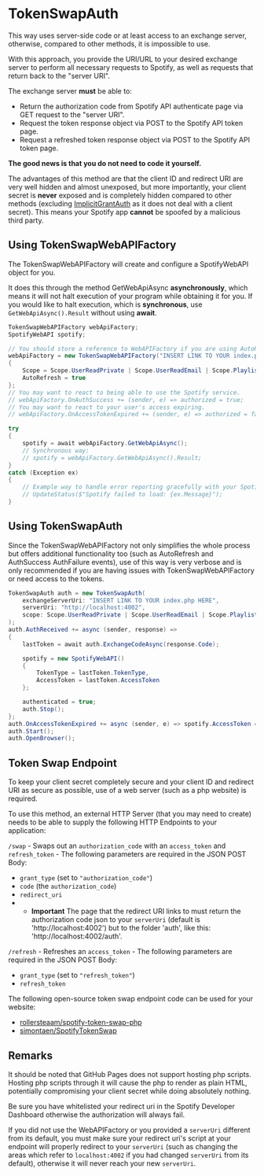 # TokenSwapAuth

This way uses server-side code or at least access to an exchange server, otherwise, compared to other
methods, it is impossible to use.

With this approach, you provide the URI/URL to your desired exchange server to perform all necessary
requests to Spotify, as well as requests that return back to the "server URI".

The exchange server **must** be able to:

* Return the authorization code from Spotify API authenticate page via GET request to the "server URI".
* Request the token response object via POST to the Spotify API token page.
* Request a refreshed token response object via POST to the Spotify API token page.

**The good news is that you do not need to code it yourself.**

The advantages of this method are that the client ID and redirect URI are very well hidden and almost unexposed, but more importantly, your client secret is **never** exposed and is completely hidden compared to other methods (excluding [ImplicitGrantAuth](/SpotifyWebAPI/auth#implicitgrantauth)
as it does not deal with a client secret). This means
your Spotify app **cannot** be spoofed by a malicious third party.

## Using TokenSwapWebAPIFactory
The TokenSwapWebAPIFactory will create and configure a SpotifyWebAPI object for you.

It does this through the method GetWebApiAsync **asynchronously**, which means it will not halt execution of your program while obtaining it for you. If you would like to halt execution, which is **synchronous**, use `GetWebApiAsync().Result` without using **await**.

```csharp
TokenSwapWebAPIFactory webApiFactory;
SpotifyWebAPI spotify;

// You should store a reference to WebAPIFactory if you are using AutoRefresh or want to manually refresh it later on. New WebAPIFactory objects cannot refresh SpotifyWebAPI object that they did not give to you.
webApiFactory = new TokenSwapWebAPIFactory("INSERT LINK TO YOUR index.php HERE")
{
    Scope = Scope.UserReadPrivate | Scope.UserReadEmail | Scope.PlaylistReadPrivate,
    AutoRefresh = true
};
// You may want to react to being able to use the Spotify service.
// webApiFactory.OnAuthSuccess += (sender, e) => authorized = true;
// You may want to react to your user's access expiring.
// webApiFactory.OnAccessTokenExpired += (sender, e) => authorized = false;

try
{
    spotify = await webApiFactory.GetWebApiAsync();
    // Synchronous way:
    // spotify = webApiFactory.GetWebApiAsync().Result;
}
catch (Exception ex)
{
    // Example way to handle error reporting gracefully with your SpotifyWebAPI wrapper
    // UpdateStatus($"Spotify failed to load: {ex.Message}");
}
```

## Using TokenSwapAuth
Since the TokenSwapWebAPIFactory not only simplifies the whole process but offers additional functionality too
(such as AutoRefresh and AuthSuccess AuthFailure events), use of this way is very verbose and is only
recommended if you are having issues with TokenSwapWebAPIFactory or need access to the tokens.

```csharp
TokenSwapAuth auth = new TokenSwapAuth(
    exchangeServerUri: "INSERT LINK TO YOUR index.php HERE",
    serverUri: "http://localhost:4002",
    scope: Scope.UserReadPrivate | Scope.UserReadEmail | Scope.PlaylistReadPrivate
);
auth.AuthReceived += async (sender, response) =>
{
    lastToken = await auth.ExchangeCodeAsync(response.Code);

    spotify = new SpotifyWebAPI()
    {
        TokenType = lastToken.TokenType,
        AccessToken = lastToken.AccessToken
    };

    authenticated = true;
    auth.Stop();
};
auth.OnAccessTokenExpired += async (sender, e) => spotify.AccessToken = (await auth.RefreshAuthAsync(lastToken.RefreshToken)).AccessToken;
auth.Start();
auth.OpenBrowser();
```

## Token Swap Endpoint
To keep your client secret completely secure and your client ID and redirect URI as secure as possible, use of a web server (such as a php website) is required.

To use this method, an external HTTP Server (that you may need to create) needs to be able to supply the following HTTP Endpoints to your application:

`/swap` - Swaps out an `authorization_code` with an `access_token` and `refresh_token` - The following parameters are required in the JSON POST Body:
- `grant_type` (set to `"authorization_code"`)
- `code` (the `authorization_code`)
- `redirect_uri`
- - **Important** The page that the redirect URI links to must return the authorization code json to your `serverUri` (default is 'http://localhost:4002') but to the folder 'auth', like this: 'http://localhost:4002/auth'.

`/refresh` - Refreshes an `access_token` - The following parameters are required in the JSON POST Body:
- `grant_type` (set to `"refresh_token"`)
- `refresh_token`

The following open-source token swap endpoint code can be used for your website:
- [rollersteaam/spotify-token-swap-php](https://github.com/rollersteaam/spotify-token-swap-php)
- [simontaen/SpotifyTokenSwap](https://github.com/simontaen/SpotifyTokenSwap)

## Remarks
It should be noted that GitHub Pages does not support hosting php scripts. Hosting php scripts through it will cause the php to render as plain HTML, potentially compromising your client secret while doing absolutely nothing.

Be sure you have whitelisted your redirect uri in the Spotify Developer Dashboard otherwise the authorization will always fail.

If you did not use the WebAPIFactory or you provided a `serverUri` different from its default, you must make sure your redirect uri's script at your endpoint will properly redirect to your `serverUri` (such as changing the areas which refer to `localhost:4002` if you had changed `serverUri` from its default), otherwise it will never reach your new `serverUri`.
